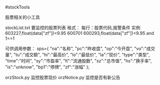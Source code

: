 #stockTools

股票相关的小工具

stockList.txt 要监控的股票列表
格式：
每行：股票代码,报警条件
实例
603227,float(data["zf"])<9.95
600701
600293,float(data["zf"])<9.95 and 1==1

可供调用参数：
sps={
    "na":"名称",
    "pc":"昨收盘",
    "op":"今开盘",
    "vo":"成交量",
    "tu":"成交额",
    "hi":"最高价",
    "lo":"最低价",
    "la":"现价",
    "type":"类型",
    "time":"时间",
    "sy":"市盈率",
    "lt":"流通股数",
    "sz":"总市值",
    "hs":"换手率",
    "is":"unknow",
    "bp1":"停牌",
    "zf":"涨幅"
    };

orzStock.py 监控股票现价
orzNotice.py 监控是否有新公告